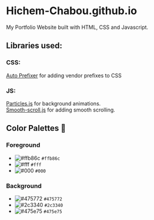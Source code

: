 # Hichem-Chabou.github.io
My Portfolio Website built with HTML, CSS and Javascript.

## Libraries used:
### CSS:
[Auto Prefixer](https://github.com/postcss/autoprefixer) for adding vendor prefixes to CSS

### JS:
[Particles.js](https://github.com/VincentGarreau/particles.js/) for background animations. <br />
[Smooth-scroll.js](https://github.com/GabrielDelepine/smooth-scroll) for adding smooth scrolling.  

## Color Palettes :art:  
### Foreground  
- ![#ffb86c](https://placehold.it/15/c5f015/000000?text=+) `#ffb86c`
- ![#fff](https://placehold.it/15/f03c15/000000?text=+) `#fff`
- ![#000](https://placehold.it/15/1589F0/000000?text=+) `#000`  
### Background  
- ![#475772](https://placehold.it/15/c5f015/000000?text=+) `#475772`
- ![#2c3340](https://placehold.it/15/f03c15/000000?text=+) `#2c3340`
- ![#475e75](https://placehold.it/15/1589F0/000000?text=+) `#475e75`  



